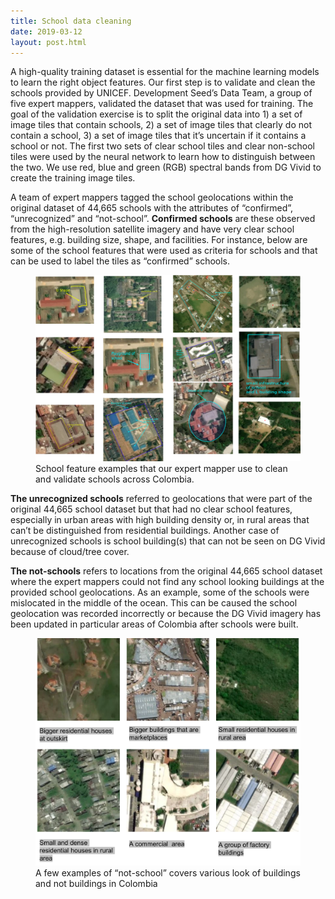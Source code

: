 ```yaml
---
title: School data cleaning
date: 2019-03-12
layout: post.html
---
```


A high-quality training dataset is essential for the machine learning models to learn the right object features. Our first step is to validate and clean the schools provided by UNICEF. Development Seed’s Data Team, a group of five expert mappers, validated the dataset that was used for training. The goal of the validation exercise is to split the original data into 1) a set of image tiles that contain schools, 2) a set of image tiles that clearly do not contain a school, 3) a set of image tiles that it’s uncertain if it contains a school or not.  The first two sets of clear school tiles and clear non-school tiles were used by the neural network to learn how to distinguish between the two. We use red, blue and green (RGB) spectral bands from DG Vivid to create the training image tiles.

A team of expert mappers tagged the school geolocations within the original dataset of 44,665 schools with the attributes of “confirmed”, “unrecognized” and “not-school”. **Confirmed schools** are these observed from the high-resolution satellite imagery and have very clear school features, e.g. building size, shape, and facilities. For instance, below are some of the school features that were used as criteria for schools and that can be used to label the tiles as “confirmed” schools.


<figure class="align-center">
	<img src="/assets/graphics/content/methodology/schools_features.png" alt="Confirmed Schools" />
	<figcaption> School feature examples that our expert mapper use to clean and validate schools across Colombia.</figcaption>
</figure>

**The unrecognized schools** referred to geolocations that were part of the original 44,665 school dataset but that had no clear school features, especially in urban areas with high building density or, in rural areas that can’t be distinguished from residential buildings. Another case of unrecognized schools is school building(s) that can not be seen on DG Vivid because of cloud/tree cover.

**The not-schools** refers to locations from the original 44,665 school dataset where the expert mappers could not find any school looking buildings at the provided school geolocations. As an example, some of the schools were mislocated in the middle of the ocean. This can be caused the school geolocation was recorded incorrectly or because the DG Vivid imagery has been updated in particular areas of Colombia after schools were built.  


<figure class="align-center">
	<img src="/assets/graphics/content/methodology/not-school-compo.png" alt="Confirmed Schools" />
	<figcaption> A few examples of “not-school” covers various look of buildings and not buildings in Colombia</figcaption>
</figure>
